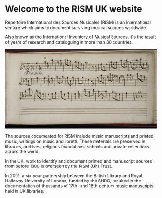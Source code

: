 # Welcome to the RISM UK website  

Répertoire International des Sources Musicales (RISM) is an international venture which aims to document surviving musical sources worldwide.  

Also known as the International Inventory of Musical Sources, it's the result of years of research and cataloguing in more than 30 countries.  

![Manuscript of a flute solo](/BL_Add_MS_22098_small.jpg)  

The sources documented for RISM include music manuscripts and printed music, writings on music and libretti. These materials are preserved in libraries, archives, religious foundations, schools and private collections across the world.  

In the UK, work to identify and document printed and manuscript sources from before 1800 is overseen by the RISM (UK) Trust. 

In 2001, a six-year partnership between the British Library and Royal Holloway University of London, funded by the AHRC, resulted in the documentation of thousands of 17th- and 18th-century music manuscripts held in UK libraries.   


